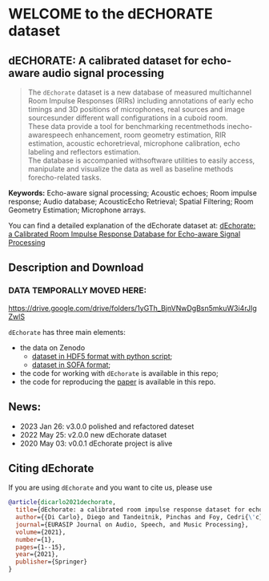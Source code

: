 # WELCOME to the dECHORATE dataset

## dECHORATE: A calibrated dataset for echo-aware audio signal processing

> The `dEchorate` dataset is a new database of measured multichannel Room Impulse Responses (RIRs) including annotations of early echo timings and 3D positions of microphones, real sources and image sourcesunder different wall configurations in a cuboid room.  
> These data provide a tool for benchmarking recentmethods inecho-awarespeech enhancement, room geometry estimation, RIR estimation, acoustic echoretrieval, microphone calibration, echo labeling and reflectors estimation.  
> The database is accompanied withsoftware utilities to easily access, manipulate and visualize the data as well as baseline methods forecho-related tasks.  

**Keywords:** Echo-aware signal processing; Acoustic echoes; Room impulse response; Audio database; AcousticEcho Retrieval; Spatial Filtering; Room Geometry Estimation; Microphone arrays.

You can find a detailed explanation of the dEchorate dataset at:
[dEchorate: a Calibrated Room Impulse Response Database for Echo-aware Signal Processing](https://hal.archives-ouvertes.fr/hal-03207860/)

## Description and Download

### DATA TEMPORALLY MOVED HERE:
https://drive.google.com/drive/folders/1yGTh_BjnVNwDgBsn5mkuW3i4rJIgZwlS


`dEchorate` has three main elements:
- the data on Zenodo
    - [dataset in HDF5 format with python script](http://zenodo.org/record/6576203);
    - [dataset in SOFA format](http://zenodo.org/record/6580691);
- the code for working with `dEchorate` is available in this repo;
- the code for reproducing the [paper](https://hal.archives-ouvertes.fr/hal-03207860/) is available in this repo.

## News:
- 2023 Jan 26: v3.0.0 polished and refactored dateset
- 2022 May 25: v2.0.0 new dEchorate dataset
- 2020 May 03: v0.0.1 dEchorate project is alive

## Citing dEchorate

If you are using `dEchorate` and you want to cite us, please use

```BibTex
@article{dicarlo2021dechorate,
  title={dEchorate: a calibrated room impulse response dataset for echo-aware signal processing},
  author={{Di Carlo}, Diego and Tandeitnik, Pinchas and Foy, Cedri{\'c} and Bertin, Nancy and Deleforge, Antoine and Gannot, Sharon},
  journal={EURASIP Journal on Audio, Speech, and Music Processing},
  volume={2021},
  number={1},
  pages={1--15},
  year={2021},
  publisher={Springer}
}
```
